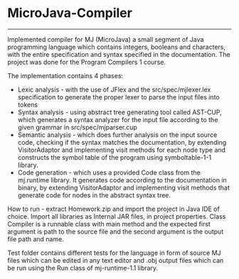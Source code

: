 # MicroJava-Compiler
--------------------

Implemented compiler for MJ (MicroJava) a small segment of Java programming language which contains integers, booleans and characters, with the entire specification and syntax specified in the documentation.
The project was done for the Program Compilers 1 course.

The implementation contains 4 phases:
- Lexic analysis - with the use of JFlex and the src/spec/mjlexer.lex specification to generate the proper lexer to parse the input files into tokens
- Syntax analysis - using abstract tree generating tool called AST-CUP, which generates a syntax analyzer for the input file according to the given grammar in src/spec/mjparser.cup
- Semantic analysis - which does further analysis on the input source code, checking if the syntax matches the documentation, by extending VisitorAdaptor and implementing visit methods for each node type and constructs the symbol table of the program using symboltable-1-1 library.
- Code generation - which uses a provided Code class from the mj.runtime library. It generates code according to the documentation in binary, by extending VisitorAdaptor and implementing visit methods that generate code for nodes in the abstract syntax tree. 

How to run - extract Homework.zip and import the project in Java IDE of choice. Import all libraries as Internal JAR files, in project properties. Class Compiler is a runnable class with main method and the expected first argument is path to the source file and the second argument is the output file path and name.

Test folder contains different tests for the language in form of source MJ files which can be edited in any text editor and .obj output files which can be run using the Run class of mj-runtime-1.1 library. 
